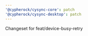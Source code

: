 ```yaml
---
'@cypherock/cysync-core': patch
'@cypherock/cysync-desktop': patch
---
```


Changeset for feat/device-busy-retry
